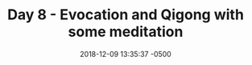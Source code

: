 ---
layout: post
title:  "Day 8 - Evocation and Qigong with some meditation"
date:   2018-12-09 13:35:37 -0500
categories: december-2018
---